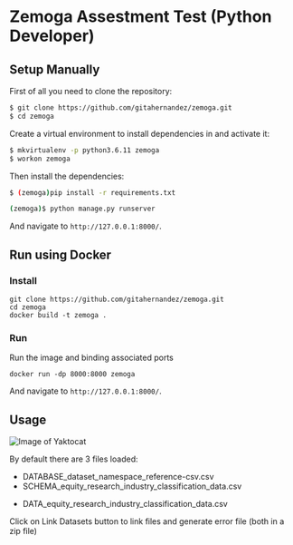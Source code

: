 # Zemoga Assestment Test (Python Developer)

## Setup Manually

First of all you need to clone the repository:

```sh
$ git clone https://github.com/gitahernandez/zemoga.git
$ cd zemoga
```

Create a virtual environment to install dependencies in and activate it:

```sh
$ mkvirtualenv -p python3.6.11 zemoga
$ workon zemoga
```

Then install the dependencies:

```sh
$ (zemoga)pip install -r requirements.txt
```

```sh
(zemoga)$ python manage.py runserver
```
And navigate to `http://127.0.0.1:8000/`.


## Run using Docker

### Install

    git clone https://github.com/gitahernandez/zemoga.git
    cd zemoga
    docker build -t zemoga .

### Run

Run the image and binding associated ports

    docker run -dp 8000:8000 zemoga
    
And navigate to `http://127.0.0.1:8000/`.

## Usage

![Image of Yaktocat](https://ibb.co/X33ytz3)

By default there are 3 files loaded:

* DATABASE_dataset_namespace_reference-csv.csv
* SCHEMA_equity_research_industry_classification_data.csv
+ DATA_equity_research_industry_classification_data.csv

Click on Link Datasets button to link files and generate error file (both in a zip file)

